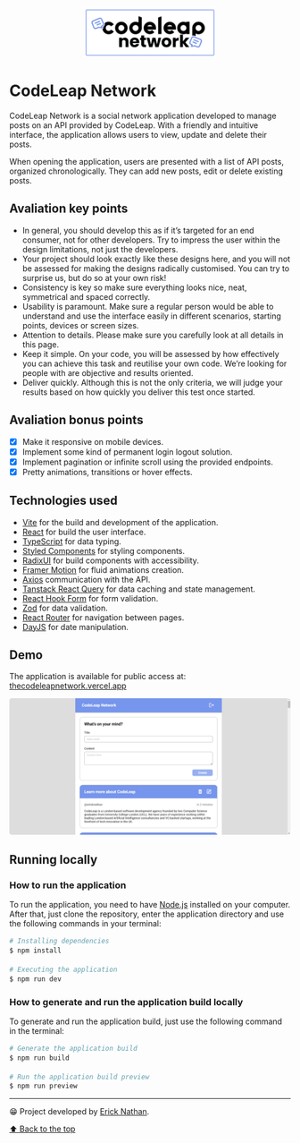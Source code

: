 <div align="center">
   <img src=".github/project-logo.svg" height="90">
</div>

# CodeLeap Network
CodeLeap Network is a social network application developed to manage posts on an API provided by CodeLeap. With a friendly and intuitive interface, the application allows users to view, update and delete their posts.

When opening the application, users are presented with a list of API posts, organized chronologically. They can add new posts, edit or delete existing posts.

## Avaliation key points
- In general, you should develop this as if it’s targeted for an end consumer, not for other developers. Try to impress the user within the design limitations, not just the developers.
- Your project should look exactly like these designs here, and you will not be assessed for making the designs radically customised. You can try to surprise us, but do so at your own risk!
- Consistency is key so make sure everything looks nice, neat, symmetrical and spaced correctly.
- Usability is paramount. Make sure a regular person would be able to understand and use the interface easily in different scenarios, starting points, devices or screen sizes.
- Attention to details. Please make sure you carefully look at all details in this page.
- Keep it simple. On your code, you will be assessed by how effectively you can achieve this task and reutilise your own code. We’re looking for people with are objective and results oriented.
- Deliver quickly. Although this is not the only criteria, we will judge your results based on how quickly you deliver this test once started.

## Avaliation bonus points
- [x] Make it responsive on mobile devices.
- [x] Implement some kind of permanent login logout solution.
- [x] Implement pagination or infinite scroll using the provided endpoints.
- [x] Pretty animations, transitions or hover effects. 

## Technologies used
- [Vite](https://vitejs.dev/) for the build and development of the application.
- [React](https://reactjs.org/) for build the user interface.
- [TypeScript](https://www.typescriptlang.org/) for data typing.
- [Styled Components](https://styled-components.com/) for styling components.
- [RadixUI](https://www.radix-ui.com/) for build components with accessibility.
- [Framer Motion](https://www.framer.com/motion/) for fluid animations creation.
- [Axios](https://axios-http.com/docs/intro/) communication with the API.
- [Tanstack React Query](https://tanstack.com/query/) for data caching and state management.
- [React Hook Form](https://react-hook-form.com/) for form validation.
- [Zod](https://zod.dev/) for data validation.
- [React Router](https://reactrouter.com/) for navigation between pages.
- [DayJS](https://day.js.org/) for date manipulation.

## Demo
The application is available for public access at: [thecodeleapnetwork.vercel.app](https://thecodeleapnetwork.vercel.app/)

![](./.github/project-screenshot.png)

## Running locally

### How to run the application
To run the application, you need to have [Node.js](https://nodejs.org/en/) installed on your computer. After that, just clone the repository, enter the application directory and use the following commands in your terminal:

```bash
# Installing dependencies
$ npm install

# Executing the application
$ npm run dev
```

### How to generate and run the application build locally
To generate and run the application build, just use the following command in the terminal:

```bash
# Generate the application build
$ npm run build

# Run the application build preview
$ npm run preview
```

---

😁 Project developed by [Erick Nathan](https://www.linkedin.com/in/ericknathan/).

[⬆ Back to the top](#codeleap-network)<br>